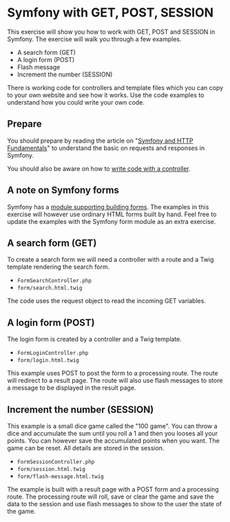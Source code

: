 Symfony with GET, POST, SESSION
==========================

This exercise will show you how to work with GET, POST and SESSION in Symfony. The exercise will walk you through a few examples.

* A search form (GET)
* A login form (POST)
* Flash message
* Increment the number (SESSION)

There is working code for controllers and template files which you can copy to your own website and see how it works. Use the code examples to understand how you could write your own code.



Prepare
--------------------------

You should prepare by reading the article on "[Symfony and HTTP Fundamentals](https://symfony.com/doc/current/introduction/http_fundamentals.html)" to understand the basic on requests and responses in Symfony.

You should also be aware on how to [write code with a controller](https://symfony.com/doc/current/controller.html).



A note on Symfony forms
--------------------------

Symfony has a [module supporting building forms](https://symfony.com/doc/current/forms.html). The examples in this exercise will however use ordinary HTML forms built by hand. Feel free to update the examples with the Symfony form module as an extra exercise.



A search form (GET)
--------------------------

To create a search form we will need a controller with a route and a Twig template rendering the search form.

* `FormSearchController.php`
* `form/search.html.twig`

The code uses the request object to read the incoming GET variables.



A login form (POST)
--------------------------

The login form is created by a controller and a Twig template.

* `FormLoginController.php`
* `form/login.html.twig`

This example uses POST to post the form to a processing route. The route will redirect to a result page. The route will also use flash messages to store a message to be displayed in the result page.



Increment the number (SESSION)
--------------------------

This example is a small dice game called the "100 game". You can throw a dice and accumulate the sum until you roll a 1 and then you looses all your points. You can however save the accumulated points when you want. The game can be reset. All details are stored in the session.

* `FormSessionController.php`
* `form/session.html.twig`
* `form/flash-message.html.twig`

The example is built with a result page with a POST form and a processing route. The processing route will roll, save or clear the game and save the data to the session and use flash messages to show to the user the state of the game.
